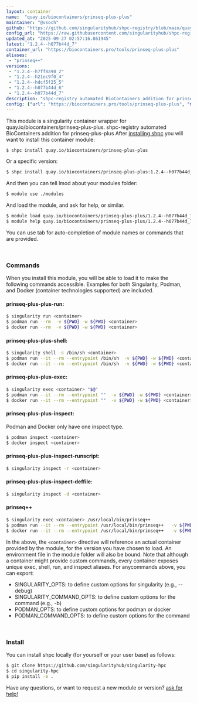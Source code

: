 ```yaml
---
layout: container
name:  "quay.io/biocontainers/prinseq-plus-plus"
maintainer: "@vsoch"
github: "https://github.com/singularityhub/shpc-registry/blob/main/quay.io/biocontainers/prinseq-plus-plus/container.yaml"
config_url: "https://raw.githubusercontent.com/singularityhub/shpc-registry/main/quay.io/biocontainers/prinseq-plus-plus/container.yaml"
updated_at: "2025-09-27 02:57:16.861945"
latest: "1.2.4--h077b44d_7"
container_url: "https://biocontainers.pro/tools/prinseq-plus-plus"
aliases:
 - "prinseq++"
versions:
 - "1.2.4--h7ff8a90_2"
 - "1.2.4--h21ec9f0_4"
 - "1.2.4--hdcf5f25_5"
 - "1.2.4--h077b44d_6"
 - "1.2.4--h077b44d_7"
description: "shpc-registry automated BioContainers addition for prinseq-plus-plus"
config: {"url": "https://biocontainers.pro/tools/prinseq-plus-plus", "maintainer": "@vsoch", "description": "shpc-registry automated BioContainers addition for prinseq-plus-plus", "latest": {"1.2.4--h077b44d_7": "sha256:b9423d19680d415b9a8798465ac68c96bd02ab098c87707d8bc4a4f6acfdd5b5"}, "tags": {"1.2.4--h7ff8a90_2": "sha256:cf25da5853576ccdd6cf80b3227854d6a2a01ead7a8be6d32b273077c14b0a6d", "1.2.4--h21ec9f0_4": "sha256:fc7c449535490139ee4e36d919efa40fbeb23849a17451ad9a63858aa39a71ac", "1.2.4--hdcf5f25_5": "sha256:30636c529281d6fabd7acc329fb70b38c16037b789e8361509bd2a6bacde648f", "1.2.4--h077b44d_6": "sha256:8a78dc427d8b39be028166e193cc74352f4bfe35e895aba548f57aa462340071", "1.2.4--h077b44d_7": "sha256:b9423d19680d415b9a8798465ac68c96bd02ab098c87707d8bc4a4f6acfdd5b5"}, "docker": "quay.io/biocontainers/prinseq-plus-plus", "aliases": {"prinseq++": "/usr/local/bin/prinseq++"}}
---
```


This module is a singularity container wrapper for quay.io/biocontainers/prinseq-plus-plus.
shpc-registry automated BioContainers addition for prinseq-plus-plus
After [installing shpc](#install) you will want to install this container module:


```bash
$ shpc install quay.io/biocontainers/prinseq-plus-plus
```

Or a specific version:

```bash
$ shpc install quay.io/biocontainers/prinseq-plus-plus:1.2.4--h077b44d_7
```

And then you can tell lmod about your modules folder:

```bash
$ module use ./modules
```

And load the module, and ask for help, or similar.

```bash
$ module load quay.io/biocontainers/prinseq-plus-plus/1.2.4--h077b44d_7
$ module help quay.io/biocontainers/prinseq-plus-plus/1.2.4--h077b44d_7
```

You can use tab for auto-completion of module names or commands that are provided.

<br>

### Commands

When you install this module, you will be able to load it to make the following commands accessible.
Examples for both Singularity, Podman, and Docker (container technologies supported) are included.

#### prinseq-plus-plus-run:

```bash
$ singularity run <container>
$ podman run --rm  -v ${PWD} -w ${PWD} <container>
$ docker run --rm  -v ${PWD} -w ${PWD} <container>
```

#### prinseq-plus-plus-shell:

```bash
$ singularity shell -s /bin/sh <container>
$ podman run --it --rm --entrypoint /bin/sh  -v ${PWD} -w ${PWD} <container>
$ docker run --it --rm --entrypoint /bin/sh  -v ${PWD} -w ${PWD} <container>
```

#### prinseq-plus-plus-exec:

```bash
$ singularity exec <container> "$@"
$ podman run --it --rm --entrypoint ""  -v ${PWD} -w ${PWD} <container> "$@"
$ docker run --it --rm --entrypoint ""  -v ${PWD} -w ${PWD} <container> "$@"
```

#### prinseq-plus-plus-inspect:

Podman and Docker only have one inspect type.

```bash
$ podman inspect <container>
$ docker inspect <container>
```

#### prinseq-plus-plus-inspect-runscript:

```bash
$ singularity inspect -r <container>
```

#### prinseq-plus-plus-inspect-deffile:

```bash
$ singularity inspect -d <container>
```


#### prinseq++

```bash
$ singularity exec <container> /usr/local/bin/prinseq++
$ podman run --it --rm --entrypoint /usr/local/bin/prinseq++   -v ${PWD} -w ${PWD} <container> -c " $@"
$ docker run --it --rm --entrypoint /usr/local/bin/prinseq++   -v ${PWD} -w ${PWD} <container> -c " $@"
```



In the above, the `<container>` directive will reference an actual container provided
by the module, for the version you have chosen to load. An environment file in the
module folder will also be bound. Note that although a container
might provide custom commands, every container exposes unique exec, shell, run, and
inspect aliases. For anycommands above, you can export:

 - SINGULARITY_OPTS: to define custom options for singularity (e.g., --debug)
 - SINGULARITY_COMMAND_OPTS: to define custom options for the command (e.g., -b)
 - PODMAN_OPTS: to define custom options for podman or docker
 - PODMAN_COMMAND_OPTS: to define custom options for the command

<br>

### Install

You can install shpc locally (for yourself or your user base) as follows:

```bash
$ git clone https://github.com/singularityhub/singularity-hpc
$ cd singularity-hpc
$ pip install -e .
```

Have any questions, or want to request a new module or version? [ask for help!](https://github.com/singularityhub/singularity-hpc/issues)